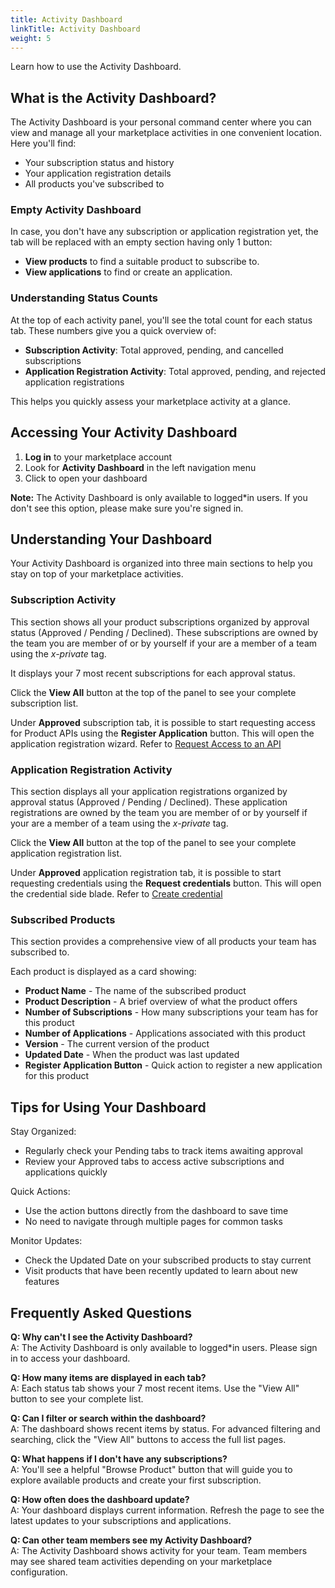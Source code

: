 ```yaml
---
title: Activity Dashboard
linkTitle: Activity Dashboard
weight: 5
---
```


Learn how to use the Activity Dashboard.

## What is the Activity Dashboard?

The Activity Dashboard is your personal command center where you can view and manage all your marketplace activities in one convenient location. Here you'll find:

* Your subscription status and history
* Your application registration details
* All products you've subscribed to

### Empty Activity Dashboard

In case, you don't have any subscription or application registration yet, the tab will be replaced with an empty section having only 1 button:

* **View products** to find a suitable product to subscribe to.
* **View applications** to find or create an application.

### Understanding Status Counts

At the top of each activity panel, you'll see the total count for each status tab. These numbers give you a quick overview of:

* **Subscription Activity**: Total approved, pending, and cancelled subscriptions
* **Application Registration Activity**: Total approved, pending, and rejected application registrations

This helps you quickly assess your marketplace activity at a glance.

## Accessing Your Activity Dashboard

1. **Log in** to your marketplace account
2. Look for **Activity Dashboard** in the left navigation menu
3. Click to open your dashboard

**Note:** The Activity Dashboard is only available to logged*in users. If you don't see this option, please make sure you're signed in.

## Understanding Your Dashboard

Your Activity Dashboard is organized into three main sections to help you stay on top of your marketplace activities.

### Subscription Activity

This section shows all your product subscriptions organized by approval status (Approved / Pending / Declined). These subscriptions are owned by the team you are member of or by yourself if your are a member of a team using the *x-private* tag.

It displays your 7 most recent subscriptions for each approval status.

Click the **View All** button at the top of the panel to see your complete subscription list.

Under **Approved** subscription tab, it is possible to start requesting access for Product APIs using the **Register Application** button. This will open the application registration wizard. Refer to [Request Access to an API](/docs/manage_marketplace/consumer_experience/credential_management#request-access-to-an-api)

### Application Registration Activity

This section displays all your application registrations organized by approval status (Approved / Pending / Declined). These application registrations are owned by the team you are member of or by yourself if your are a member of a team using the *x-private* tag.

Click the **View All** button at the top of the panel to see your complete application registration list.

Under **Approved** application registration tab, it is possible to start requesting credentials using the **Request credentials** button. This will open the credential side blade. Refer to [Create credential](/docs/manage_marketplace/consumer_experience/credential_management#create-credentials)

### Subscribed Products

This section provides a comprehensive view of all products your team has subscribed to.

Each product is displayed as a card showing:

* **Product Name** - The name of the subscribed product
* **Product Description** - A brief overview of what the product offers
* **Number of Subscriptions** - How many subscriptions your team has for this product
* **Number of Applications** - Applications associated with this product
* **Version** - The current version of the product
* **Updated Date** - When the product was last updated
* **Register Application Button** - Quick action to register a new application for this product

## Tips for Using Your Dashboard

Stay Organized:

* Regularly check your Pending tabs to track items awaiting approval
* Review your Approved tabs to access active subscriptions and applications quickly

Quick Actions:

* Use the action buttons directly from the dashboard to save time
* No need to navigate through multiple pages for common tasks

Monitor Updates:

* Check the Updated Date on your subscribed products to stay current
* Visit products that have been recently updated to learn about new features

## Frequently Asked Questions

**Q: Why can't I see the Activity Dashboard?**  
A: The Activity Dashboard is only available to logged*in users. Please sign in to access your dashboard.

**Q: How many items are displayed in each tab?**  
A: Each status tab shows your 7 most recent items. Use the "View All" button to see your complete list.

**Q: Can I filter or search within the dashboard?**  
A: The dashboard shows recent items by status. For advanced filtering and searching, click the "View All" buttons to access the full list pages.

**Q: What happens if I don't have any subscriptions?**  
A: You'll see a helpful "Browse Product" button that will guide you to explore available products and create your first subscription.

**Q: How often does the dashboard update?**  
A: Your dashboard displays current information. Refresh the page to see the latest updates to your subscriptions and applications.

**Q: Can other team members see my Activity Dashboard?**  
A: The Activity Dashboard shows activity for your team. Team members may see shared team activities depending on your marketplace configuration.